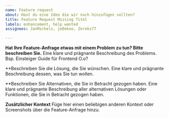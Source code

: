 ```yaml
---
name: Feature request
about: Hast du eine Idee die wir noch hinzufügen sollten?
title: Feature Request Missing Titel
labels: enhancement, help wanted
assignees: JanMichels, jeDekoo, Zeroks77

---
```


**Hat Ihre Feature-Anfrage etwas mit einem Problem zu tun? Bitte beschreiben Sie.**
Eine klare und prägnante Beschreibung des Problems. 
Bsp. Einsteiger Guide für Frontend O.o?

**Beschreiben Sie die Lösung, die Sie wünschen.
Eine klare und prägnante Beschreibung dessen, was Sie tun wollen.

**Beschreiben Sie Alternativen, die Sie in Betracht gezogen haben.
Eine klare und prägnante Beschreibung aller alternativen Lösungen oder Funktionen, die Sie in Betracht gezogen haben.

**Zusätzlicher Kontext**
Füge hier einen beliebigen anderen Kontext oder Screenshots über die Feature-Anfrage hinzu.
